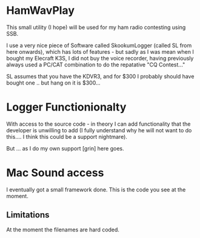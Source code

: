 # HamWavPlay

This small utility (I hope) will be used for my ham radio contesting using SSB. 

I use a very nice piece of Software called SkookumLogger (called SL from here onwards), which has lots of features - but sadly as I was mean when I bought my Elecraft K3S, I did not buy the voice recorder, having previously always used a PC/CAT combination to do the repatative "CQ Contest..."

SL assumes that you have the KDVR3, and for $300 I probably should have bought one .. but hang on it is $300... 

# Logger Functionionalty

With access to the source code - in theory I can add functionality that the developer is unwilling to add (I fully understand why he will not want to do this.... I think this could be a support nightmare).

But ... as I do my own support [grin] here goes.

# Mac Sound access

I eventually got a small framework done. This is the code you see at the moment.

## Limitations

At the moment the filenames are hard coded. 


